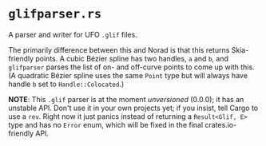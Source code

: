 # `glifparser.rs`

A parser and writer for UFO `.glif` files.

The primarily difference between this and Norad is that this returns
Skia-friendly points. A cubic B&eacute;zier spline has two handles, `a` and
`b`, and `glifparser` parses the list of on- and off-curve points to come up
with this. (A quadratic B&eacute;zier spline uses the same `Point` type but
will always have handle `b` set to `Handle::Colocated`.)

**NOTE**: This `.glif` parser is at the moment _unversioned_ (0.0.0); it has an
unstable API. Don't use it in your own projects yet; if you insist, tell Cargo
to use a `rev`. Right now it just panics instead of returning a `Result<Glif,
E>` type and has no `Error` enum, which will be fixed in the final
crates.io-friendly API.
